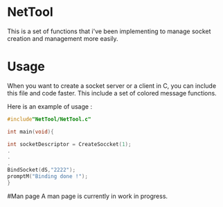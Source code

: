 # NetTool
This is a set of functions that i've been implementing to manage socket creation and management more easily. 

# Usage 
When you want to create a socket server or a client in C, you can include this file and code faster.
This include a set of colored message functions.

Here is an example of usage :
```c++
#include"NetTool/NetTool.c"

int main(void){

int socketDescriptor = CreateSoccket(1);
.
.
. 
BindSocket(dS,"2222");
promptM("Binding done !");
}
```

#Man page
A man page is currently in work in progress. 
